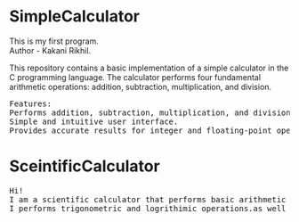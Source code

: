 # SimpleCalculator
This is my first program.
<br>
Author - Kakani Rikhil.
<br>
<p>This repository contains a basic implementation of a simple calculator in the C programming language.
 The calculator performs four fundamental arithmetic operations: addition, subtraction, multiplication, and division.</p>
<pre>Features:
Performs addition, subtraction, multiplication, and division.
Simple and intuitive user interface.
Provides accurate results for integer and floating-point operands.
</pre>
<h1>SceintificCalculator</h1>
<pre>Hi!
I am a scientific calculator that performs basic arithmetic operations on real numbers (integers or decimals). 
I performs trigonometric and logrithimic operations.as well as I also works same as simple calculator which is designed by my owner before.</pre>

